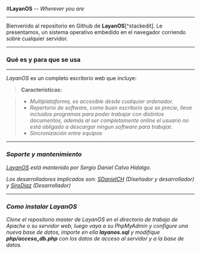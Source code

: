 #**LayanOS** -- *Wherever you are*

----------
Bienvenido al repositorio en Github de **LayanOS**[^stackedit]. Le presentamos, un sistema operativo embedido en el navegador corriendo sobre cualquier servidor. 

----------


### Qué es y para que se usa
-------------
*LayanOS* es un completo escritorio web que incluye:

> **Caracteristicas:**

> -  <i class="icon-hdd">Multiplataforma, es accesible desde cualquier ordenador.
> - <i class="icon-file"></i>Repertorio de software, como buen escritorio que se precie, lleva incluidos programas para poder trabajar con distintos documentos, además al ser completamente online el usuario no está obligado a descargar ningun software para trabajar.
> - <i class="icon-refresh"></i> Sincronización entre equipos 

----------

### Soporte y mantenimiento

[LayanOS](http://www.layanos.tk/) está mantenido por Sergio Daniel Calvo Hidalgo. 

Los desarrolladores implicados son: 
[SDanielCH](https://github.com/sdanielch) (Diseñador y desarrollador) y [SiroDiaz](https://github.com/SiroDiaz) (Desarrollador)

----------

### Como instalar **LayanOS**

Clone el repositorio master de LayanOS en el directorio de trabajo de Apache o su servidor web, luego vaya a su *PhpMyAdmin* y configure una nueva base de datos, importe en ella **layanos.sql** y modifique **php/acceso_db.php** con los datos de acceso al servidor y a la base de datos.


